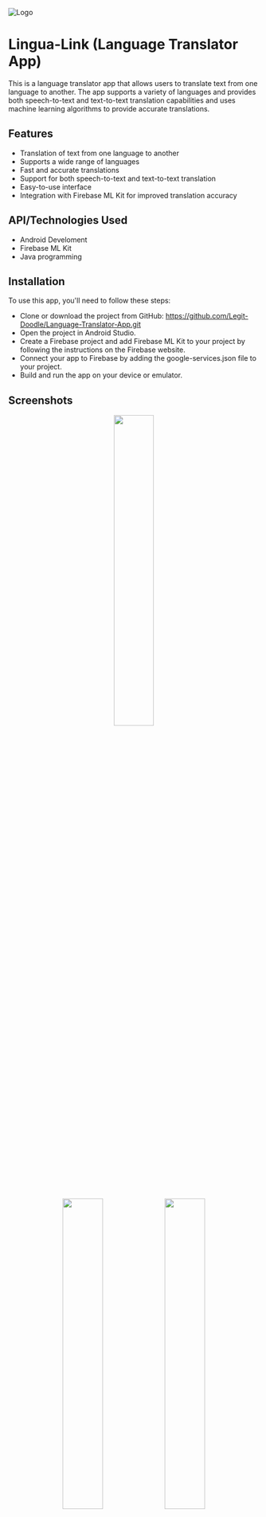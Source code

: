 
![Logo](https://cdn-icons-png.flaticon.com/256/3898/3898082.png)


# Lingua-Link (Language Translator App)

This is a language translator app that allows users to translate text from one language to another. The app supports a variety of languages and provides both speech-to-text and text-to-text translation capabilities and uses machine learning algorithms to provide accurate translations.


## Features

- Translation of text from one language to another
- Supports a wide range of languages
- Fast and accurate translations
- Support for both speech-to-text and text-to-text translation
- Easy-to-use interface
- Integration with Firebase ML Kit for improved translation accuracy



## API/Technologies Used

- Android Develoment
- Firebase ML Kit
- Java programming 
## Installation

To use this app, you'll need to follow these steps:
- Clone or download the project from GitHub: https://github.com/Legit-Doodle/Language-Translator-App.git
- Open the project in Android Studio.
- Create a Firebase project and add Firebase ML Kit to your project by following the instructions on the Firebase website.
- Connect your app to Firebase by adding the google-services.json file to your project.
- Build and run the app on your device or emulator.


    
## Screenshots

<p align="center">
  <img height="40%" width="40%" src="https://github.com/Legit-Doodle/Language-Translator-App/assets/77480195/19ea859d-cebf-437c-9bc1-17f800af7a00">
</p>

<p align="center">
  <img height="40%" width="40%" src="https://github.com/Legit-Doodle/Language-Translator-App/assets/77480195/66a6b823-418f-486e-b18b-22eca03423dd">
  <img height="40%" width="40%" src="https://github.com/Legit-Doodle/Language-Translator-App/assets/77480195/8a1fb526-8e99-475a-bff4-537e97213ad9">
</p>

<p align="center">
  <img height="40%" width="40%" src="https://github.com/Legit-Doodle/Language-Translator-App/assets/77480195/7b62981b-f0a7-4cdc-9884-9676ad50058a">
  <img height="40%" width="40%" src="https://github.com/Legit-Doodle/Language-Translator-App/assets/77480195/bf6497fd-d397-475a-b21e-1eb7247a512e">
</p>

<p align="center">
  <img height="40%" width="40%" src="https://github.com/Legit-Doodle/Language-Translator-App/assets/77480195/1b6b1f38-f7d7-4ea9-80ae-82db821998f8">
</p>

<!-- ![Screenshot_2023-05-11-00-40-20-04_11d8e2d502438304b4a5a51652b664d3](https://github.com/Legit-Doodle/Language-Translator-App/assets/77480195/19ea859d-cebf-437c-9bc1-17f800af7a00)
![Screenshot_2023-05-11-00-41-41-00_11d8e2d502438304b4a5a51652b664d3](https://github.com/Legit-Doodle/Language-Translator-App/assets/77480195/66a6b823-418f-486e-b18b-22eca03423dd)

![Screenshot_2023-05-11-00-41-45-37_11d8e2d502438304b4a5a51652b664d3](https://github.com/Legit-Doodle/Language-Translator-App/assets/77480195/8a1fb526-8e99-475a-bff4-537e97213ad9)
![Screenshot_2023-05-11-00-42-46-39_a6ef3d3be36e3bff34e5a5ac2e5be79d](https://github.com/Legit-Doodle/Language-Translator-App/assets/77480195/7b62981b-f0a7-4cdc-9884-9676ad50058a)
![Screenshot_2023-05-11-00-42-51-79_11d8e2d502438304b4a5a51652b664d3](https://github.com/Legit-Doodle/Language-Translator-App/assets/77480195/bf6497fd-d397-475a-b21e-1eb7247a512e)

![Screenshot_2023-05-11-00-46-10-84_11d8e2d502438304b4a5a51652b664d3](https://github.com/Legit-Doodle/Language-Translator-App/assets/77480195/1b6b1f38-f7d7-4ea9-80ae-82db821998f8) -->


## Demo

## Usage/Examples

To use the app, simply open it on your device and select the languages you want to translate from and to. You can then either enter text to be translated manually, or use the app's speech-to-text feature to input text via voice recognition. The app will automatically detect the source language and translate the text into the target language.



## Contributing

If you would like to contribute to this project, please fork the repository and make your changes. Then, submit a pull request with your changes and they will be reviewed by the project maintainers.

## Credits
This app was developed by Nitin and Khushboo. It was built using Android Studio and Firebase ML Kit.
